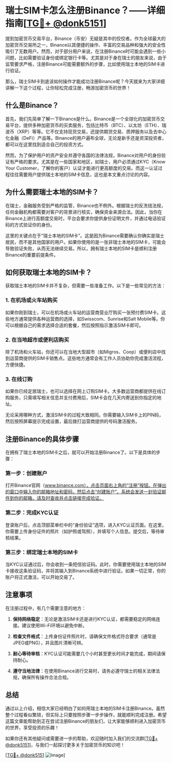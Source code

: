 # 瑞士SIM卡怎么注册Binance？——详细指南[[TG💪+ @donk5151](https://t.me/s/donk5151)]

提到加密货币交易平台，Binance（币安）无疑是其中的佼佼者。作为全球最大的加密货币交易所之一，Binance以其便捷的操作、丰富的交易品种和强大的安全性吸引了无数用户。然而，对于部分用户来说，在注册Binance时可能会遇到一些小问题，比如需要验证身份或绑定银行卡等。尤其是对于身在瑞士的朋友来说，由于监管要求严格，注册Binance可能需要额外的步骤，比如使用瑞士本地的SIM卡进行验证。

那么，瑞士SIM卡到底该如何操作才能成功注册Binance呢？今天就来为大家详细讲解一下这个过程，让你轻松完成注册，畅游加密货币的世界！

## 什么是Binance？

首先，我们先简单了解一下Binance是什么。Binance是一个全球化的加密货币交易平台，提供多种加密货币的买卖服务，包括比特币（BTC）、以太坊（ETH）、瑞波币（XRP）等等。它不仅支持现货交易，还提供期货交易、质押服务以及去中心化金融（DeFi）产品等。Binance的用户遍布全球，无论是新手还是资深投资者，都可以在这里找到适合自己的投资方式。

然而，为了保护用户的资产安全并遵守各国的法律法规，Binance对用户的身份验证有严格的要求。尤其是在一些国家和地区，如瑞士，用户必须通过KYC（Know Your Customer，了解你的客户）认证才能进行更高额度的交易。而这一认证过程往往需要用户提供瑞士本地的SIM卡信息，这也是本文重点讨论的内容。

## 为什么需要瑞士本地的SIM卡？

在瑞士，金融服务受到严格的监管，Binance也不例外。根据瑞士的反洗钱法规，任何金融机构都需要对客户的背景进行核实，确保资金来源合法。因此，当你在Binance上进行高额度交易时，平台会要求你提供身份证明文件，并通过电话验证码的方式验证你的身份。

这里的关键点在于“瑞士本地的SIM卡”。这是因为Binance需要确认你确实是瑞士居民，而不是其他国家的用户。如果你使用的是一张非瑞士本地的SIM卡，可能会导致验证失败，从而无法继续交易。所以，拥有瑞士本地的SIM卡是顺利注册Binance的重要前提条件。

## 如何获取瑞士本地的SIM卡？

获取瑞士本地的SIM卡并不复杂，但需要一些准备工作。以下是一些常见的方法：

### 1. 在机场或火车站购买

如果你刚到瑞士，可以在机场或火车站的运营商营业厅购买一张预付费SIM卡。这些地方通常提供各种运营商的选择，如Swisscom、Sunrise和Salt Mobile等。你可以根据自己的需求选择合适的套餐，然后按照指示激活SIM卡即可。

### 2. 在当地超市或便利店购买

除了机场和火车站，你还可以在当地大型超市（如Migros、Coop）或便利店中找到运营商提供的SIM卡销售点。这些地方通常会有工作人员协助你完成激活流程，方便快捷。

### 3. 在线订购

如果你已经定居瑞士，也可以选择在网上订购SIM卡。大多数运营商都提供在线订购服务，只需填写相关信息并支付费用后，SIM卡会在几天内寄送到你指定的地址。

无论采用哪种方式，激活SIM卡的过程大致相同。你需要输入SIM卡上的PIN码，然后按照屏幕提示完成设置，最后拨打运营商提供的号码激活服务。

## 注册Binance的具体步骤

在拥有了瑞士本地的SIM卡之后，就可以开始注册Binance了。以下是具体的步骤：

### 第一步：创建账户

打开Binance官网（www.binance.com），点击页面右上角的“注册”按钮。在弹出的窗口中输入你的邮箱地址和密码，然后点击“创建账户”。系统会发送一封验证邮件到你的邮箱，请及时查收并点击链接完成验证。

### 第二步：完成KYC认证

登录账户后，点击顶部菜单栏中的“身份验证”选项，进入KYC认证页面。在这里，你需要上传身份证件的照片（如护照或驾照），并填写个人信息。提交后，等待审核结果。

### 第三步：绑定瑞士本地的SIM卡

当KYC认证通过后，你会收到一条短信验证码。此时，你需要使用瑞士本地的SIM卡接收这条验证码，并将其输入到Binance系统中进行验证。如果一切正常，你的账户将正式激活，可以开始交易了。

## 注意事项

在注册过程中，有几个需要注意的地方：

1. **保持网络稳定**：无论是激活SIM卡还是进行KYC认证，都需要稳定的网络连接。建议使用Wi-Fi环境以避免中断。
   
2. **检查文件格式**：上传身份证件照片时，请确保文件格式符合要求（通常是JPEG或PNG），并且图片清晰可辨。

3. **耐心等待审核**：KYC认证可能需要几个小时甚至更长时间才能完成，期间请保持耐心。

4. **遵守当地法律**：在使用Binance进行交易时，请务必遵守瑞士的相关法律法规，确保所有操作合法合规。

## 总结

通过以上介绍，相信大家已经明白了如何用瑞士本地的SIM卡注册Binance。虽然整个过程看似繁琐，但实际上只要按照步骤一步步操作，就能顺利完成注册。希望这篇文章能帮助到正在尝试注册Binance的朋友们，让大家能够顺利进入加密货币的世界，享受投资的乐趣！

如果你还有其他疑问或需要进一步的帮助，欢迎随时加入我们的交流群[[TG💪+ @donk5151](https://t.me/s/donk5151)]，与我们一起探讨更多关于加密货币的知识吧！

[[TG💪+ @donk5151](https://t.me/s/donk5151) ![Image](https://i.postimg.cc/rwNCRYN7/Snipaste-2025-04-30-17-27-05.png)]